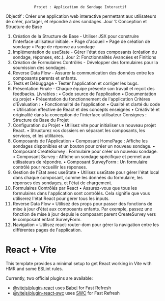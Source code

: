 
                 Projet : Application de Sondage Interactif
Objectif : Créer une application web interactive permettant aux utilisateurs de créer, partager, et
répondre à des sondages.
Jour 1: Conception et Structure de Base
1. Création de la Structure de Base - Utiliser JSX pour construire l'interface utilisateur initiale.
• Page d'accueil
• Page de création de sondage
• Page de réponse au sondage
2. Implémentation de useState - Gérer l'état des composants (création du sondage, réponses, etc.).
Jour 2: Fonctionnalités Avancées et Finitions
4. Création de Formulaires Contrôlés - Développer des formulaires pour la soumission des
sondages.
5. Reverse Data Flow - Assurer la communication des données entre les composants parents et
enfants.
6. Tests et Débuggage - Tester l'application et corriger les bugs.
7. Présentation Finale - Chaque équipe présente son travail et reçoit des feedbacks.
Livrables :
• Code source de l'application
• Documentation du projet
• Présentation du fonctionnement de l'application
Critères d’Évaluation :
• Fonctionnalité de l'application
• Qualité et clarté du code
• Utilisation effective de React et des concepts enseignés
• Créativité et originalité dans la conception de l'interface utilisateur
Consignes :
Structure de Base du Projet
1. Configuration du Projet
• Utilisez vite pour initialiser un nouveau projet React.
• Structurez vos dossiers en séparant les composants, les services, et les utilitaires.
2. Composants de l'Application
• Composant HomePage : Affiche les sondages disponibles et un bouton pour créer un nouveau
sondage.
• Composant CreateSurvey : Formulaire pour créer un nouveau sondage.
• Composant Survey : Affiche un sondage spécifique et permet aux utilisateurs de répondre.
• Composant SurveyForm : Un formulaire contrôlé pour recueillir les réponses.
3. Gestion de l'État avec useState
• Utilisez useState pour gérer l'état local dans chaque composant, comme les données du
formulaire, les réponses des sondages, et l'état de chargement.
4. Formulaires Contrôlés par React
• Assurez-vous que tous les formulaires dans l'application sont contrôlés. Cela signifie que vous
utiliserez l'état React pour gérer tous les inputs.
5. Reverse Data Flow
• Utilisez des props pour passer des fonctions de mise à jour d'état aux composants enfants. Par
exemple, passez une fonction de mise à jour depuis le composant parent CreateSurvey vers le
composant enfant SurveyForm.
6. Navigation
• Utilisez react-router-dom pour gérer la navigation entre les différentes pages de l'application.






# React + Vite

This template provides a minimal setup to get React working in Vite with HMR and some ESLint rules.

Currently, two official plugins are available:

- [@vitejs/plugin-react](https://github.com/vitejs/vite-plugin-react/blob/main/packages/plugin-react/README.md) uses [Babel](https://babeljs.io/) for Fast Refresh
- [@vitejs/plugin-react-swc](https://github.com/vitejs/vite-plugin-react-swc) uses [SWC](https://swc.rs/) for Fast Refresh
